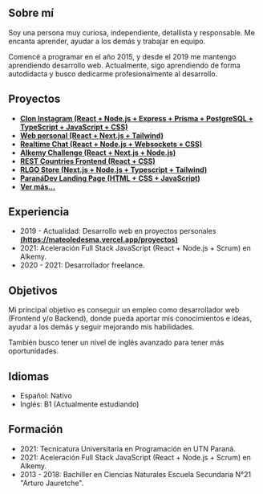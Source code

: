 ## Sobre mí

Soy una persona muy curiosa, independiente, detallista y responsable. Me encanta aprender, ayudar a los demás y trabajar en equipo.

Comencé a programar en el año 2015, y desde el 2019 me mantengo aprendiendo desarrollo web.
Actualmente, sigo aprendiendo de forma autodidacta y busco dedicarme profesionalmente al desarrollo.

## Proyectos

- **[Clon Instagram (React + Node.js + Express + Prisma + PostgreSQL + TypeScript + JavaScript + CSS)](https://instagramclon.netlify.app/)**
- **[Web personal (React + Next.js + Tailwind)](https://mateoledesma.vercel.app/)**
- **[Realtime Chat (React + Node.js + Websockets + CSS)](https://mateo-14.github.io/react-node-chat-frontend/)**
- **[Alkemy Challenge (React + Next.js + Node.js)](https://sad-hoover-6129f3.netlify.app/login)**
- **[REST Countries Frontend (React + CSS)](https://mateo-14.github.io/react-rest-countries/)**
- **[RLGO Store (Next.js + Node.js + Typescript + Tailwind)](https://rlgo.store/)**
- **[ParanáDev Landing Page (HTML + CSS + JavaScript)](https://nifty-pare-e70c12.netlify.app/)**
- **[Ver más...](https://mateoledesma.vercel.app/projects)**

## Experiencia

- 2019 - Actualidad: Desarrollo web en proyectos personales **[(https://mateoledesma.vercel.app/proyectos)](https://mateoledesma.vercel.app/projects)**
- 2021: Aceleración Full Stack JavaScript (React + Node.js + Scrum) en Alkemy.
- 2020 - 2021: Desarrollador freelance.

## Objetivos

Mi principal objetivo es conseguir un empleo como desarrollador web (Frontend y/o Backend), donde pueda aportar mis conocimientos e ideas, ayudar a los demás y seguir mejorando mis habilidades.

También busco tener un nivel de inglés avanzado para tener más oportunidades. 

## Idiomas

- Español: Nativo
- Inglés: B1 (Actualmente estudiando)

## Formación

- 2021: Tecnicatura Universitaria en Programación en UTN Paraná.
- 2021: Aceleración Full Stack JavaScript (React + Node.js + Scrum) en Alkemy.
- 2013 - 2018: Bachiller en Ciencias Naturales Escuela Secundaria N°21 "Arturo Jauretche".
